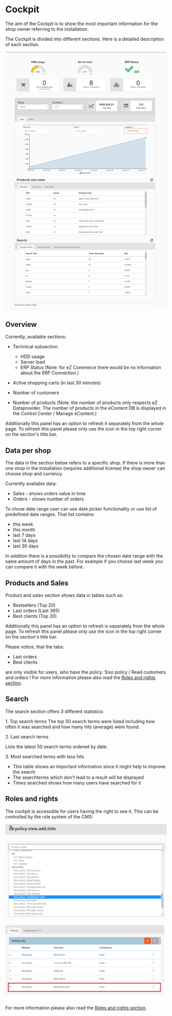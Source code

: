 # Cockpit

The aim of the Cockpit is to show the most important information for the shop owner referring to the installation.

The Cockpit is divided into different sections. Here is a detailed description of each section.

![](img/commerce_cockpit.png)

## Overview

Currently, available sections:

- Technical subsection
    - HDD usage
    - Server load
    - ERP Status (Note: for eZ Commerce there would be  no information about the ERP Connection.)

- Active shopping carts (in last 30 minutes)
- Number of customers
- Number of products  (Note: the number of products only respects eZ Dataprovider. The number of products in the eContent DB is displayed in the Control Center / Manage eContent.)

Additionally this panel has an option to refresh it separately from the whole page. To refresh this panel please only use the icon in the top right corner on the section's title bar.

## Data per shop

The data in the section below refers to a specific shop. If there is more than one shop in the installation (requires additional license) the shop owner  can choose shop and currency.

Currently available data:

- Sales - shows orders value in time
- Orders - shows number of orders

To chose date range user can use date picker functionality or use list of predefined date ranges. That list contains:

- this week
- this month
- last 7 days
- last 14 days
- last 30 days

In addition there is a possibility to compare the chosen date range with the same amount of days in the past. For example if you choose last week you can compare it with the week before.

## Products and Sales

Product and sales section shows data in tables such as:

- Bestsellers (Top 20)
- Last orders (Last 365)
- Best clients (Top 20)

Additionally this panel has an option to refresh is separately from the whole page. To refresh this panel please only use the icon in the top right corner on the section's title bar.

Please notice, that the tabs:

- Last orders
- Best clients

are only visible for users, who have the policy: Siso policy / Read customers and orders ! For more information please also read the [Roles and rights section](roles_and_rights.md).

## Search

The search section offers 3 different statistics:

1\. Top search terms
The top 50 search terms were listed including how often it was searched and how many hits (average) were found.

2\. Last search terms

Lists the latest 50 search terms ordered by date.

3\. Most searched terms with less hits

- This table shows an important information since it might help to improve the search
- The searchterms which don't lead to a result will be displayed
- Times searched shows how many users have searched for it

## Roles and rights

The cockpit is accessible for users having the right to see it. This can be controlled by the role system of the CMS:

![](img/roles_dashboard_view.png)

![](img/roles_dashboard_view2.png)

For more information please also read the [Roles and rights section](roles_and_rights.md). 
